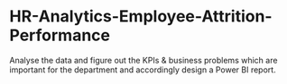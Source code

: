 # HR-Analytics-Employee-Attrition-Performance
Analyse the data and figure out the KPIs & business problems which are important for the department and accordingly design a Power BI report.
